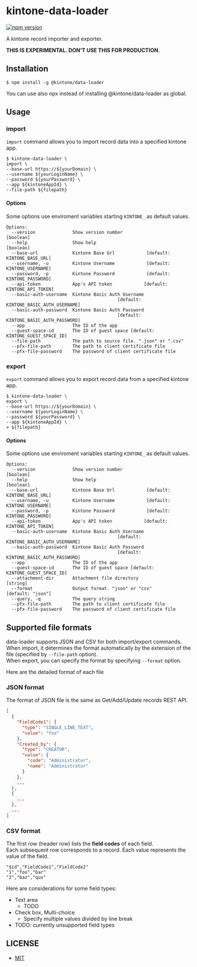 # kintone-data-loader

[![npm version](https://badge.fury.io/js/%40kintone%2Fdata-loader.svg)](https://badge.fury.io/js/%40kintone%2Fdata-loader)

A kintone record importer and exporter.

**THIS IS EXPERIMENTAL. DON'T USE THIS FOR PRODUCTION.**

## Installation

```
$ npm install -g @kintone/data-loader
```

You can use also npx instead of installing @kintone/data-loader as global.

## Usage

### import

`import` command allows you to import record data into a specified kintone app.

```
$ kintone-data-loader \
import \
--base-url https://${yourDomain} \
--username ${yourLoginName} \
--password ${yourPassword} \
--app ${kintoneAppId} \
--file-path ${filepath}
```

#### Options

Some options use enviroment variables starting `KINTONE_` as default values.

```
Options:
  --version              Show version number                           [boolean]
  --help                 Show help                                     [boolean]
  --base-url             Kintone Base Url            [default: KINTONE_BASE_URL]
  --username, -u         Kintone Username            [default: KINTONE_USERNAME]
  --password, -p         Kintone Password            [default: KINTONE_PASSWORD]
  --api-token            App's API token            [default: KINTONE_API_TOKEN]
  --basic-auth-username  Kintone Basic Auth Username
                                          [default: KINTONE_BASIC_AUTH_USERNAME]
  --basic-auth-password  Kintone Basic Auth Password
                                          [default: KINTONE_BASIC_AUTH_PASSWORD]
  --app                  The ID of the app
  --guest-space-id       The ID of guest space [default: KINTONE_GUEST_SPACE_ID]
  --file-path            The path to source file. ".json" or ".csv"
  --pfx-file-path        The path to client certificate file
  --pfx-file-password    The password of client certificate file
```

### export

`export` command allows you to export record data from a specified kintone app.

```
$ kintone-data-loader \
export \
--base-url https://${yourDomain} \
--username ${yourLoginName} \
--password ${yourPassword} \
--app ${kintoneAppId} \
> ${filepath}
```

#### Options

Some options use enviroment variables starting `KINTONE_` as default values.

```
Options:
  --version              Show version number                           [boolean]
  --help                 Show help                                     [boolean]
  --base-url             Kintone Base Url            [default: KINTONE_BASE_URL]
  --username, -u         Kintone Username            [default: KINTONE_USERNAME]
  --password, -p         Kintone Password            [default: KINTONE_PASSWORD]
  --api-token            App's API token            [default: KINTONE_API_TOKEN]
  --basic-auth-username  Kintone Basic Auth Username
                                          [default: KINTONE_BASIC_AUTH_USERNAME]
  --basic-auth-password  Kintone Basic Auth Password
                                          [default: KINTONE_BASIC_AUTH_PASSWORD]
  --app                  The ID of the app
  --guest-space-id       The ID of guest space [default: KINTONE_GUEST_SPACE_ID]
  --attachment-dir       Attachment file directory                      [string]
  --format               Output format. "json" or "csv"        [default: "json"]
  --query, -q            The query string
  --pfx-file-path        The path to client certificate file
  --pfx-file-password    The password of client certificate file
```

## Supported file formats

data-loader supports JSON and CSV for both import/export commands.  
When import, it determines the format automatically by the extension of the file (specified by `--file-path` option).  
When export, you can specify the format by specifying `--format` option.

Here are the detailed format of each file

### JSON format

The format of JSON file is the same as Get/Add/Update records REST API.

```json
[
  {
    "FieldCode1": {
      "type": "SINGLE_LINE_TEXT",
      "value": "foo"
    },
    "Created_by": {
      "type": "CREATOR",
      "value": {
        "code": "Administrator",
        "name": "Administrator"
      }
    },
    ...
  },
  {
    ...
  },
  ...
]
```

### CSV format

The first row (header row) lists the **field codes** of each field.  
Each subsequent row corresponds to a record. Each value represents the value of the field.

```csv
"$id","FieldCode1","FieldCode2"
"1","foo","bar"
"2","baz","qux"
```

Here are considerations for some field types:

- Text area
  - TODO
- Check box, Multi-choice
  - Specify multiple values divided by line break
- TODO: currently unsupported field types

## LICENSE

- [MIT](https://github.com/kintone/js-sdk/blob/master/packages/data-loader/LICENSE)
